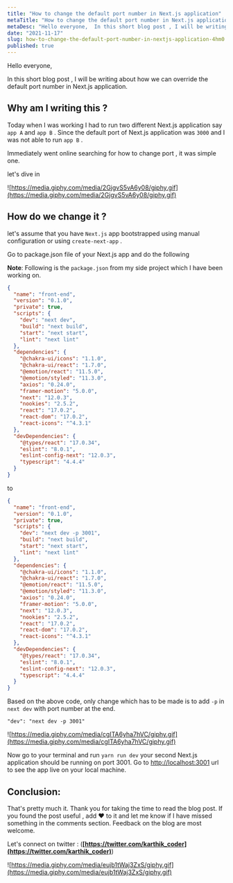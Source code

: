 ```yaml
---
title: "How to change the default port number in Next.js application"
metaTitle: "How to change the default port number in Next.js application"
metaDesc: "Hello everyone,  In this short blog post , I will be writing about how we can override the default..."
date: "2021-11-17"
slug: how-to-change-the-default-port-number-in-nextjs-application-4hm0
published: true
---
```


Hello everyone,

In this short blog post , I will be writing about how we can override the default port number in Next.js application. 

## Why am I writing this ?

Today when I was working I had to run two different Next.js application  say `app A` and `app B` . Since the default port of Next.js application was `3000` and I was not able to run `app B` . 

Immediately went online searching for how to change port , it was simple one. 

let's dive in 

![https://media.giphy.com/media/2GjgvS5vA6y08/giphy.gif](https://media.giphy.com/media/2GjgvS5vA6y08/giphy.gif)


## How do we change it ?

let's assume that you have `Next.js` app bootstrapped using manual configuration or using `create-next-app` . 

Go to package.json file of your Next.js app and do the following 

**Note**: Following is the `package.json` from my side project which I have been working on. 

```json
{
  "name": "front-end",
  "version": "0.1.0",
  "private": true,
  "scripts": {
    "dev": "next dev", 
    "build": "next build",
    "start": "next start",
    "lint": "next lint"
  },
  "dependencies": {
    "@chakra-ui/icons": "1.1.0",
    "@chakra-ui/react": "1.7.0",
    "@emotion/react": "11.5.0",
    "@emotion/styled": "11.3.0",
    "axios": "0.24.0",
    "framer-motion": "5.0.0",
    "next": "12.0.3",
    "nookies": "2.5.2",
    "react": "17.0.2",
    "react-dom": "17.0.2",
    "react-icons": "^4.3.1"
  },
  "devDependencies": {
    "@types/react": "17.0.34",
    "eslint": "8.0.1",
    "eslint-config-next": "12.0.3",
    "typescript": "4.4.4"
  }
}
```

to 

```json
{
  "name": "front-end",
  "version": "0.1.0",
  "private": true,
  "scripts": {
    "dev": "next dev -p 3001",
    "build": "next build",
    "start": "next start",
    "lint": "next lint"
  },
  "dependencies": {
    "@chakra-ui/icons": "1.1.0",
    "@chakra-ui/react": "1.7.0",
    "@emotion/react": "11.5.0",
    "@emotion/styled": "11.3.0",
    "axios": "0.24.0",
    "framer-motion": "5.0.0",
    "next": "12.0.3",
    "nookies": "2.5.2",
    "react": "17.0.2",
    "react-dom": "17.0.2",
    "react-icons": "^4.3.1"
  },
  "devDependencies": {
    "@types/react": "17.0.34",
    "eslint": "8.0.1",
    "eslint-config-next": "12.0.3",
    "typescript": "4.4.4"
  }
}
```

Based on the above code, only change which has to be made is to add `-p` in `next dev` with port number at the end.

```
"dev": "next dev -p 3001"
```

![https://media.giphy.com/media/cgITA6yha7hVC/giphy.gif](https://media.giphy.com/media/cgITA6yha7hVC/giphy.gif)

Now go to your terminal and run `yarn run dev` your second Next.js application should be running on port 3001. Go to [http://localhost:3001](http://localhost:3001) url to see the app live on your local machine. 

## **Conclusion:**

That's pretty much it. Thank you for taking the time to read the blog post. If you found the post useful , add ❤️ to it and let me know if I have missed something in the comments section. Feedback on the blog are most welcome.

Let's connect on twitter : (**[https://twitter.com/karthik_coder](https://twitter.com/karthik_coder)**)

![https://media.giphy.com/media/eujb1tWaj3ZxS/giphy.gif](https://media.giphy.com/media/eujb1tWaj3ZxS/giphy.gif)
